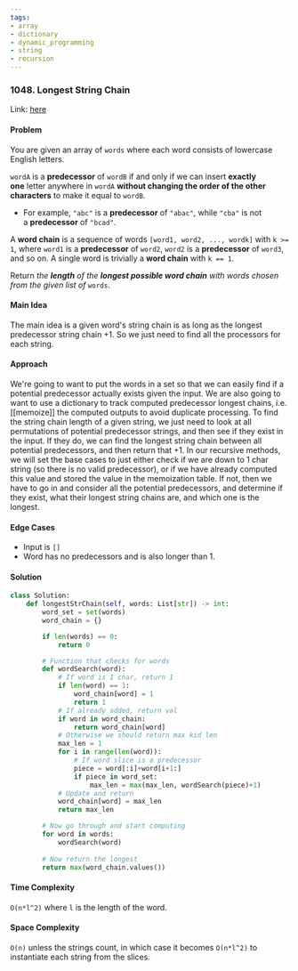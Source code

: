```yaml
---
tags:
- array
- dictionary
- dynamic_programming
- string
- recursion
---
```

### 1048. Longest String Chain

Link: [here](https://leetcode.com/problems/longest-string-chain/description/)

#### Problem
You are given an array of `words` where each word consists of lowercase English letters.

`wordA` is a **predecessor** of `wordB` if and only if we can insert **exactly one** letter anywhere in `wordA` **without changing the order of the other characters** to make it equal to `wordB`.

- For example, `"abc"` is a **predecessor** of `"abac"`, while `"cba"` is not a **predecessor** of `"bcad"`.

A **word chain** is a sequence of words `[word1, word2, ..., wordk]` with `k >= 1`, where `word1` is a **predecessor** of `word2`, `word2` is a **predecessor** of `word3`, and so on. A single word is trivially a **word chain** with `k == 1`.

Return _the **length** of the **longest possible word chain** with words chosen from the given list of_ `words`.

#### Main Idea
The main idea is a given word's string chain is as long as the longest predecessor string chain +1. So we just need to find all the processors for each string.

#### Approach
We're going to want to put the words in a set so that we can easily find if a potential predecessor actually exists given the input. We are also going to want to use a dictionary to track computed predecessor longest chains, i.e. [[memoize]] the computed outputs to avoid duplicate processing. 
To find the string chain length of a given string, we just need to look at all permutations of potential predecessor strings, and then see if they exist in the input. If they do, we can find the longest string chain between all potential predecessors, and then return that +1. 
In our recursive methods, we will set the base cases to just either check if we are down to 1 char string (so there is no valid predecessor), or if we have already computed this value and stored the value in the memoization table.
If not, then we have to go in and consider all the potential predecessors, and determine if they exist, what their longest string chains are, and which one is the longest. 

#### Edge Cases
- Input is `[]`
- Word has no predecessors and is also longer than 1.

#### Solution
```python 
class Solution:
    def longestStrChain(self, words: List[str]) -> int:
        word_set = set(words)
        word_chain = {}

        if len(words) == 0:
            return 0

        # Function that checks for words 
        def wordSearch(word):
            # If word is 1 char, return 1
            if len(word) == 1:
                word_chain[word] = 1
                return 1
            # If already added, return val
            if word in word_chain:
                return word_chain[word]
            # Otherwise we should return max kid len
            max_len = 1
            for i in range(len(word)):
                # If word slice is a predecessor
                piece = word[:i]+word[i+1:]
                if piece in word_set:
                    max_len = max(max_len, wordSearch(piece)+1)
            # Update and return
            word_chain[word] = max_len
            return max_len

        # Now go through and start computing 
        for word in words:
            wordSearch(word)
        
        # Now return the longest
        return max(word_chain.values())
```

#### Time Complexity
`O(n*l^2)` where `l` is the length of the word.

#### Space Complexity
`O(n)` unless the strings count, in which case it becomes `O(n*l^2)` to instantiate each string from the slices. 


